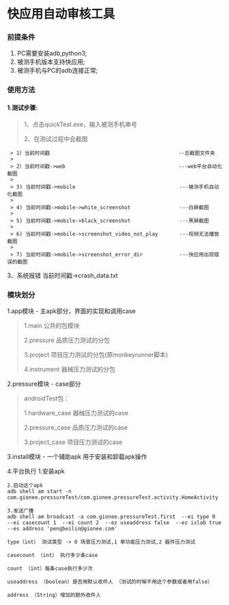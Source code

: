#  快应用自动审核工具  #

### 前提条件 ###
1. PC需要安装adb,python3;
2. 被测手机版本支持快应用;
3. 被测手机与PC的adb连接正常;

### 使用方法 ###
#### 1.测试步骤: ####
> 1、点击quickTest.exe，输入被测手机串号
>
> 2、在测试过程中会截图
>
  ```
   > 1）当前时间戳                                          --总截图文件夹
   >
   > 2）当前时间戳->web                                     ---web平台自动化截图
   >
   > 3) 当前时间戳->mobile                                  ---被测手机自动化截图
   >
   > 4) 当前时间戳->mobile->white_screenshot                ---白屏截图
   >
   > 5) 当前时间戳->mobile->black_screenshot                ---黑屏截图
   > 
   > 6) 当前时间戳->mobile->screenshot_video_not_play       ---视频无法播放截图
   >
   > 7) 当前时间戳->mobile->screenshot_error_dir            ---快应用出现错误的截图
   ```

3、系统报错
   当前时间戳->crash_data.txt


### 模块划分 ###
1.app模块 - 主apk部分，界面的实现和调用case
> 1.main 公共的包模块
>
> 2.pressure 品质压力测试的分包
>
> 3.project 项目压力测试的分包(原monkeyrunner脚本)
>
> 4.instrument 器械压力测试的分包

2.pressure模块 - case部分
>androidTest包：
>
>1.hardware_case 器械压力测试的case
>
>2.pressure_case 品质压力测试的case
>
>3.project_case 项目压力测试的case

3.install模块 - 一个辅助apk 用于安装和卸载apk操作


4.平台执行
    1.安装apk

    2.启动这个apk
    adb shell am start -n com.gionee.pressureTest/com.gionee.pressureTest.activity.HomeActivity

    3.发送广播
    adb shell am broadcast -a com.gionee.pressureTest.first  --ei type 0  --ei casecount 1  --ei count 2  --ez useaddress false  --ez islab true  --es address 'pengbeilin@gionee.com'

    type（int） 测试类型 -> 0 场景压力测试,1 单功能压力测试,2 器件压力测试

    casecount （int） 执行多少条case

    count （int）每条case执行多少次

    useaddress （boolean）是否用默认收件人 （测试的时候不用这个参数或者用false）

    address （String）增加的额外收件人

